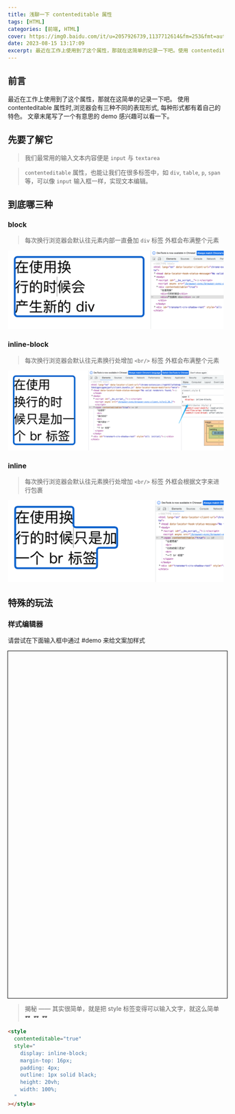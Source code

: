 ```yaml
---
title: 浅聊一下 contenteditable 属性
tags: [HTML]
categories: [前端, HTML]
cover: https://img0.baidu.com/it/u=2057926739,1137712614&fm=253&fmt=auto&app=138&f=JPEG?w=500&h=281
date: 2023-08-15 13:17:09
excerpt: 最近在工作上使用到了这个属性，那就在这简单的记录一下吧。使用 contenteditable 属性时,浏览器会有三种不同的表现形式...
---
```


## 前言
最近在工作上使用到了这个属性，那就在这简单的记录一下吧。
使用 contenteditable 属性时,浏览器会有三种不同的表现形式, 每种形式都有着自己的特色。
文章末尾写了一个有意思的 demo 感兴趣可以看一下。
## 先要了解它
> 我们最常用的输入文本内容便是 `input` 与 `textarea`

> `contenteditable` 属性，也能让我们在很多标签中，如 `div`, `table`, `p`, `span` 等，可以像 `input` 输入框一样，实现文本编辑。

## 到底哪三种
### block
> 每次换行浏览器会默认往元素内部一直叠加 `div` 标签
> 外框会布满整个元素

![block](/assets/images/contentediatable/block.png)

### inline-block
> 每次换行浏览器会默认往元素换行处增加 `<br/>` 标签
> 外框会布满整个元素

![block](/assets/images/contentediatable/inline-block.png)

### inline
> 每次换行浏览器会默认往元素换行处增加 `<br/>` 标签
> 外框会根据文字来进行包裹

![inline](/assets/images/contentediatable/inline.png)

## 特殊的玩法
### 样式编辑器
<div id="demo">请尝试在下面输入框中通过 #demo 来给文案加样式</div>
<style
  contenteditable="true"
  placeholder=""
  style="
    display: inline-block;
    margin-top: 16px;
    padding: 4px;
    outline: 1px solid black;
    height: 20vh;
    width: 100%;
  "
></style>

> 揭秘 —— 其实很简单，就是把 style 标签变得可以输入文字，就这么简单 `🕶️ 🕶️ 🕶️`

```html
<style 
  contenteditable="true"
  style="
    display: inline-block;
    margin-top: 16px;
    padding: 4px;
    outline: 1px solid black;
    height: 20vh;
    width: 100%;
  "
></style>
```

